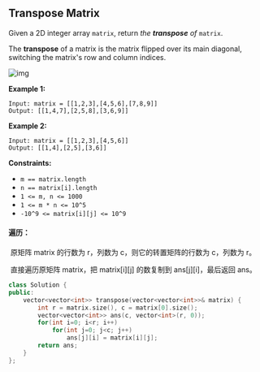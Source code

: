 ## Transpose Matrix

Given a 2D integer array `matrix`, return *the **transpose** of* `matrix`.

The **transpose** of a matrix is the matrix flipped over its main diagonal, switching the matrix's row and column indices.

![img](https://assets.leetcode.com/uploads/2021/02/10/hint_transpose.png)

**Example 1:**

```
Input: matrix = [[1,2,3],[4,5,6],[7,8,9]]
Output: [[1,4,7],[2,5,8],[3,6,9]]
```

**Example 2:**

```
Input: matrix = [[1,2,3],[4,5,6]]
Output: [[1,4],[2,5],[3,6]]
```

**Constraints:**

- `m == matrix.length`
- `n == matrix[i].length`
- `1 <= m, n <= 1000`
- `1 <= m * n <= 10^5`
- `-10^9 <= matrix[i][j] <= 10^9`

#### 遍历：

​		原矩阵 matrix 的行数为 r，列数为 c，则它的转置矩阵的行数为 c，列数为 r。

​		直接遍历原矩阵 matrix，把 matrix\[i\]\[j\] 的数复制到 ans\[j\]\[i\]，最后返回 ans。

```c++
class Solution {
public:
    vector<vector<int>> transpose(vector<vector<int>>& matrix) {
        int r = matrix.size(), c = matrix[0].size();
        vector<vector<int>> ans(c, vector<int>(r, 0));
        for(int i=0; i<r; i++)
            for(int j=0; j<c; j++)
                ans[j][i] = matrix[i][j];
        return ans;
    }
};
```

